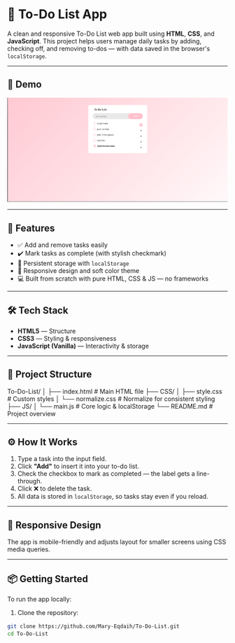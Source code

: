 # 📝 To-Do List App

A clean and responsive To-Do List web app built using **HTML**, **CSS**, and **JavaScript**. This project helps users manage daily tasks by adding, checking off, and removing to-dos — with data saved in the browser's `localStorage`.

---

## 📸 Demo

![Screenshot](screenshot.png) <!-- Add your screenshot image here -->

---

## 🚀 Features

- ✅ Add and remove tasks easily
- ✔️ Mark tasks as complete (with stylish checkmark)
- 💾 Persistent storage with `localStorage`
- 🎨 Responsive design and soft color theme
- 💻 Built from scratch with pure HTML, CSS & JS — no frameworks

---

## 🛠️ Tech Stack

- **HTML5** — Structure
- **CSS3** — Styling & responsiveness
- **JavaScript (Vanilla)** — Interactivity & storage

---

## 📁 Project Structure
To-Do-List/
│
├── index.html # Main HTML file
├── CSS/
│ ├── style.css # Custom styles
│ └── normalize.css # Normalize for consistent styling
├── JS/
│ └── main.js # Core logic & localStorage
└── README.md # Project overview


---

## ⚙️ How It Works

1. Type a task into the input field.
2. Click **"Add"** to insert it into your to-do list.
3. Check the checkbox to mark as completed — the label gets a line-through.
4. Click ❌ to delete the task.
5. All data is stored in `localStorage`, so tasks stay even if you reload.

---

## 📲 Responsive Design

The app is mobile-friendly and adjusts layout for smaller screens using CSS media queries.

---

## 📦 Getting Started

To run the app locally:

1. Clone the repository:

```bash
git clone https://github.com/Mary-Eqdaih/To-Do-List.git
cd To-Do-List

